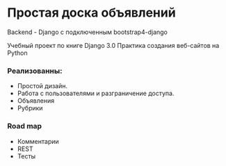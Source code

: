 # Простая доска объявлений

Backend - Django с подключенным bootstrap4-django

Учебный проект по книге Django 3.0 Практика создания веб-сайтов на Python

### Реализованны:
- Простой дизайн.
- Работа с пользователями и разграничение доступа.
- Объявления
- Рубрики

### Road map
- Комментарии
- REST
- Тесты

